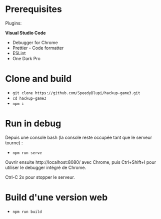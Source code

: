 # Prerequisites

Plugins:

**Visual Studio Code**

- Debugger for Chrome
- Prettier - Code formatter
- ESLint
- One Dark Pro

# Clone and build

- `git clone https://github.com/SpeedyBlupi/hackup-game3.git`
- `cd hackup-game3`
- `npm i`

# Run in debug

Depuis une console bash (la console reste occupée tant que le serveur tourne) :

- `npm run serve`

Ouvrir ensuite http://localhost:8080/ avec Chrome, puis Ctrl+Shift+I pour utiliser le debugger intégré de Chrome.

Ctrl-C 2x pour stopper le serveur.

# Build d'une version web

- `npm run build`
